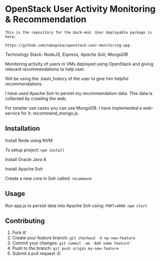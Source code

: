 # OpenStack User Activity Monitoring & Recommendation

```
This is the repository for the back-end. User deployable package is here:

https://github.com/nakapika/openstack-user-monitoring-app
```

Technology Stack: *NodeJS, Express, Apache Solr, MongoDB*

Monitoring activity of users in VMs deployed using OpenStack and giving relevant recommendations to help user.

Will be using the .bash_history of the user to give him helpful recommendations.

I have used Apache Solr to persist my recommendation data. This data is collected by crawling the web.

For simpler use cases you can use MongoDB. I have implemented a web-service for it: recommend_mongo.js.

## Installation

Install Node using NVM

To setup project: `npm install`

Install Oracle Java 8

Install Apache Solr

Create a new core in Solr called: `recommend`

## Usage

Run app.js to persist data into Apache Solr using: `PORT=4000 npm start`

## Contributing

1. Fork it!
2. Create your feature branch: `git checkout -b my-new-feature`
3. Commit your changes: `git commit -am 'Add some feature'`
4. Push to the branch: `git push origin my-new-feature`
5. Submit a pull request :D
